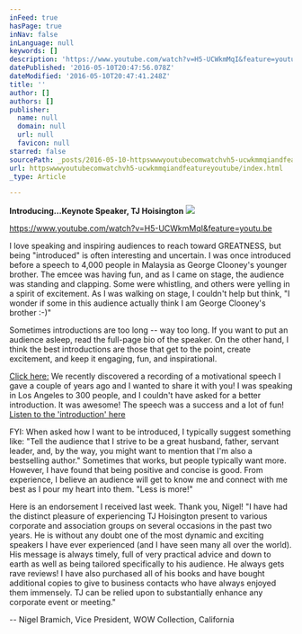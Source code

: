 ```yaml
---
inFeed: true
hasPage: true
inNav: false
inLanguage: null
keywords: []
description: 'https://www.youtube.com/watch?v=H5-UCWkmMqI&feature=youtu.be'
datePublished: '2016-05-10T20:47:56.078Z'
dateModified: '2016-05-10T20:47:41.248Z'
title: ''
author: []
authors: []
publisher:
  name: null
  domain: null
  url: null
  favicon: null
starred: false
sourcePath: _posts/2016-05-10-httpswwwyoutubecomwatchvh5-ucwkmmqiandfeatureyoutube.md
url: httpswwwyoutubecomwatchvh5-ucwkmmqiandfeatureyoutube/index.html
_type: Article

---
```

**Introducing...Keynote Speaker, TJ Hoisington**
![](https://the-grid-user-content.s3-us-west-2.amazonaws.com/fa116739-d2ec-4909-876b-9cfa835e55b6.jpg)

https://www.youtube.com/watch?v=H5-UCWkmMqI&feature=youtu.be

I love speaking and inspiring audiences to reach toward GREATNESS, but being "introduced" is often interesting and uncertain. I was once introduced before a speech to 4,000 people in Malaysia as George Clooney's younger brother. The emcee was having fun, and as I came on stage, the audience was standing and clapping. Some were whistling, and others were yelling in a spirit of excitement. As I was walking on stage, I couldn't help but think, "I wonder if some in this audience actually think I am George Clooney's brother :-)" 

Sometimes introductions are too long -- way too long. If you want to put an audience asleep, read the full-page bio of the speaker. On the other hand, I think the best introductions are those that get to the point, create excitement, and keep it engaging, fun, and inspirational. 

[Click here:][0] We recently discovered a recording of a motivational speech I gave a couple of years ago and I wanted to share it with you! I was speaking in Los Angeles to 300 people, and I couldn't have asked for a better introduction. It was awesome! The speech was a success and a lot of fun! [Listen to the 'introduction' here ][0]

FYI: When asked how I want to be introduced, I typically suggest something like: "Tell the audience that I strive to be a great husband, father, servant leader, and, by the way, you might want to mention that I'm also a bestselling author." Sometimes that works, but people typically want more. However, I have found that being positive and concise is good. From experience, I believe an audience will get to know me and connect with me best as I pour my heart into them. "Less is more!" 

Here is an endorsement I received last week. Thank you, Nigel! "I have had the distinct pleasure of experiencing TJ Hoisington present to various corporate and association groups on several occasions in the past two years. He is without any doubt one of the most dynamic and exciting speakers I have ever experienced (and I have seen many all over the world). His message is always timely, full of very practical advice and down to earth as well as being tailored specifically to his audience. He always gets rave reviews! I have also purchased all of his books and have bought additional copies to give to business contacts who have always enjoyed them immensely. TJ can be relied upon to substantially enhance any corporate event or meeting." 

-- Nigel Bramich, Vice President, WOW Collection, California

[0]: https://www.youtube.com/watch?v=H5-UCWkmMqI&feature=youtu.be